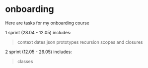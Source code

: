 # onboarding
Here are tasks for my onboarding course

1 sprint (28.04 - 12.05) includes:
> context
> dates
> json
> prototypes
> recursion
> scopes and closures

2 sprint (12.05 - 26.05) includes:
> classes
